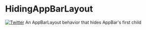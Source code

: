# HidingAppBarLayout
[![Twitter](https://img.shields.io/badge/twitter-SFCD-orange.svg)](https://twitter.com/sfcdteam?style=flat)
An AppBarLayout behavior that hides AppBar's first child
